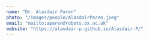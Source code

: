 ```yaml
---
name: "Dr. Alasdair Paren"
photo: "/images/people/AlasdairParen.jpeg"
email: "mailto:aparen@robots.ox.ac.uk"
website: "https://alasdair-p.github.io/Alasdair-P/"
---
```


